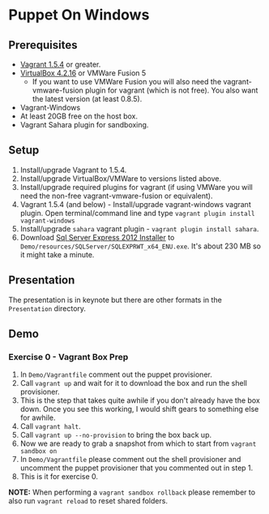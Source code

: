 Puppet On Windows
==================================

## Prerequisites

 * [Vagrant 1.5.4](http://downloads.vagrantup.com/tags/v1.5.4) or greater.
 * [VirtualBox 4.2.16](https://www.virtualbox.org/wiki/Downloads) or VMWare Fusion 5
    * If you want to use VMWare Fusion you will also need the vagrant-vmware-fusion plugin for vagrant (which is not free). You also want the latest version (at least 0.8.5).
 * Vagrant-Windows
 * At least 20GB free on the host box.
 * Vagrant Sahara plugin for sandboxing.

## Setup

 1. Install/upgrade Vagrant to 1.5.4.
 1. Install/upgrade VirtualBox/VMWare to versions listed above.
 1. Install/upgrade required plugins for vagrant (if using VMWare you will need the non-free vagrant-vmware-fusion or equivalent).
 1. Vagrant 1.5.4 (and below) - Install/upgrade vagrant-windows vagrant plugin. Open terminal/command line and type `vagrant plugin install vagrant-windows`
 1. Install/upgrade `sahara` vagrant plugin - `vagrant plugin install sahara`.
 1. Download [Sql Server Express 2012 Installer](http://download.microsoft.com/download/8/D/D/8DD7BDBA-CEF7-4D8E-8C16-D9F69527F909/ENU/x64/SQLEXPRWT_x64_ENU.exe) to `Demo/resources/SQLServer/SQLEXPRWT_x64_ENU.exe`. It's about 230 MB so it might take a minute.

## Presentation

The presentation is in keynote but there are other formats in the `Presentation` directory.

## Demo

### Exercise 0 - Vagrant Box Prep

 1. In `Demo/Vagrantfile` comment out the puppet provisioner.
 1. Call `vagrant up` and wait for it to download the box and run the shell provisioner.
   1. This is the step that takes quite awhile if you don't already have the box down. Once you see this working, I would shift gears to something else for awhile.
 1. Call `vagrant halt`.
 1. Call `vagrant up --no-provision` to bring the box back up.
 1. Now we are ready to grab a snapshot from which to start from `vagrant sandbox on`
 1. In `Demo/Vagrantfile` please comment out the shell provisioner and uncomment the puppet provisioner that you commented out in step 1.
 1. This is it for exercise 0.

 **NOTE:** When performing a `vagrant sandbox rollback` please remember to also run `vagrant reload` to reset shared folders.
